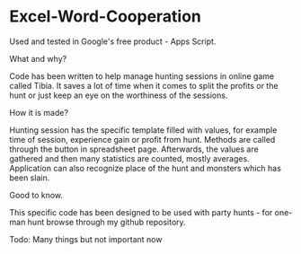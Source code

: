 # Excel-Word-Cooperation

Used and tested in Google's free product - Apps Script.

What and why?

Code has been written to help manage hunting sessions in online game called Tibia. It saves a lot of time when it comes to split the profits or the hunt or just keep an eye on the worthiness of the sessions.

How it is made?

Hunting session has the specific template filled with values, for example time of session, experience gain or profit from hunt. Methods are called through the button in spreadsheet page. Afterwards, the values are gathered and then many statistics are counted, mostly averages. Application can also recognize place of the hunt and monsters which has been slain.

Good to know.

This specific code has been designed to be used with party hunts - for one-man hunt browse through my github repository.

Todo:
Many things but not important now

